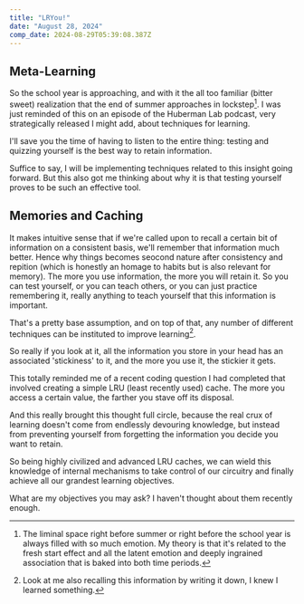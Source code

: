 ```yaml
---
title: "LRYou!"
date: "August 28, 2024"
comp_date: 2024-08-29T05:39:08.387Z
---
```


## Meta-Learning

So the school year is approaching, and with it the all too familiar (bitter sweet) realization that the end of summer approaches in lockstep[^1]. I was
just reminded of this on an episode of the Huberman Lab podcast, very strategically released I might add, about techniques for learning. 

I'll save you the time of having to listen to the entire thing: testing and quizzing yourself is the best way to retain information. 

Suffice to say, I will be implementing techniques related to this insight going forward. But this also got me thinking about why it is that testing yourself
proves to be such an effective tool.

## Memories and Caching

It makes intuitive sense that if we're called upon to recall a certain bit of information on a consistent basis, we'll remember that information much better.
Hence why things becomes seocond nature after consistency and repition (which is honestly an homage to habits but is also relevant for memory). The more you use information, the more
you will retain it. So you can test yourself, or you can teach others, or you can just practice remembering it, really anything to teach yourself that this information is important.

That's a pretty base assumption, and on top of that, any number of different techniques can be instituted to improve learning[^2].

So really if you look at it, all the information you store in your head has an associated 'stickiness' to it, and the more you use it, the stickier it gets.

This totally reminded me of a recent coding question I had completed that involved creating a simple LRU (least recently used) cache. The more you access a certain value,
the farther you stave off its disposal. 

And this really brought this thought full circle, because the real crux of learning doesn't come from endlessly devouring knowledge, but instead from preventing yourself 
from forgetting the information you decide you want to retain. 

So being highly civilized and advanced LRU caches, we can wield this knowledge of internal mechanisms to take control of our circuitry and finally 
achieve all our grandest learning objectives.

What are my objectives you may ask? I haven't thought about them recently enough.

[^1]: The liminal space right before summer or right before the school year is always filled with so much emotion. My theory is that it's related to the fresh start
effect and all the latent emotion and deeply ingrained association that is baked into both time periods.

[^2]: Look at me also recalling this information by writing it down, I knew I learned something. 